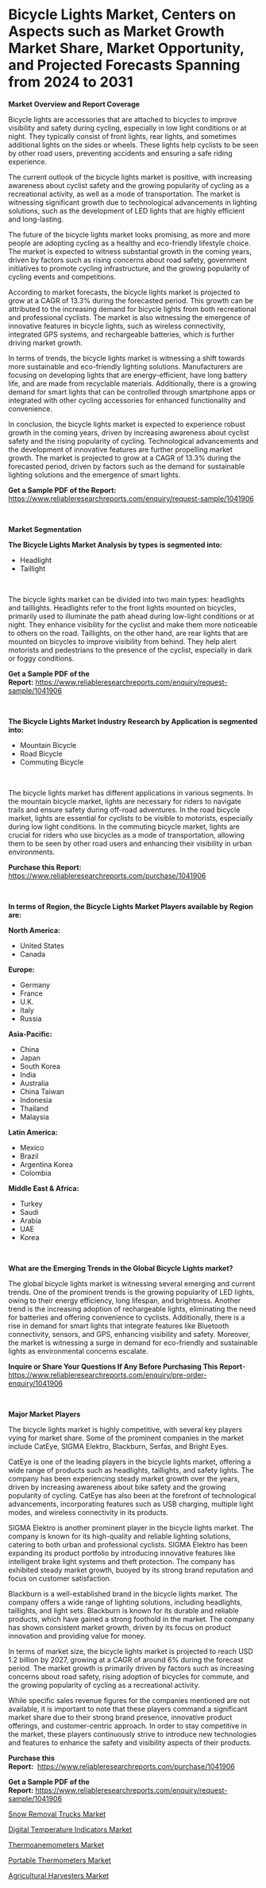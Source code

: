 <p><h1>Bicycle Lights Market, Centers on Aspects such as Market Growth Market Share, Market Opportunity, and Projected Forecasts Spanning from 2024 to 2031</h1></p><p><strong>Market Overview and Report Coverage</strong></p>
<p><p>Bicycle lights are accessories that are attached to bicycles to improve visibility and safety during cycling, especially in low light conditions or at night. They typically consist of front lights, rear lights, and sometimes additional lights on the sides or wheels. These lights help cyclists to be seen by other road users, preventing accidents and ensuring a safe riding experience.</p><p>The current outlook of the bicycle lights market is positive, with increasing awareness about cyclist safety and the growing popularity of cycling as a recreational activity, as well as a mode of transportation. The market is witnessing significant growth due to technological advancements in lighting solutions, such as the development of LED lights that are highly efficient and long-lasting.</p><p>The future of the bicycle lights market looks promising, as more and more people are adopting cycling as a healthy and eco-friendly lifestyle choice. The market is expected to witness substantial growth in the coming years, driven by factors such as rising concerns about road safety, government initiatives to promote cycling infrastructure, and the growing popularity of cycling events and competitions.</p><p>According to market forecasts, the bicycle lights market is projected to grow at a CAGR of 13.3% during the forecasted period. This growth can be attributed to the increasing demand for bicycle lights from both recreational and professional cyclists. The market is also witnessing the emergence of innovative features in bicycle lights, such as wireless connectivity, integrated GPS systems, and rechargeable batteries, which is further driving market growth.</p><p>In terms of trends, the bicycle lights market is witnessing a shift towards more sustainable and eco-friendly lighting solutions. Manufacturers are focusing on developing lights that are energy-efficient, have long battery life, and are made from recyclable materials. Additionally, there is a growing demand for smart lights that can be controlled through smartphone apps or integrated with other cycling accessories for enhanced functionality and convenience.</p><p>In conclusion, the bicycle lights market is expected to experience robust growth in the coming years, driven by increasing awareness about cyclist safety and the rising popularity of cycling. Technological advancements and the development of innovative features are further propelling market growth. The market is projected to grow at a CAGR of 13.3% during the forecasted period, driven by factors such as the demand for sustainable lighting solutions and the emergence of smart lights.</p></p>
<p><strong>Get a Sample PDF of the Report:</strong> <a href="https://www.reliableresearchreports.com/enquiry/request-sample/1041906">https://www.reliableresearchreports.com/enquiry/request-sample/1041906</a></p>
<p>&nbsp;</p>
<p><strong>Market Segmentation</strong></p>
<p><strong>The Bicycle Lights Market Analysis by types is segmented into:</strong></p>
<p><ul><li>Headlight</li><li>Taillight</li></ul></p>
<p>&nbsp;</p>
<p><p>The bicycle lights market can be divided into two main types: headlights and taillights. Headlights refer to the front lights mounted on bicycles, primarily used to illuminate the path ahead during low-light conditions or at night. They enhance visibility for the cyclist and make them more noticeable to others on the road. Taillights, on the other hand, are rear lights that are mounted on bicycles to improve visibility from behind. They help alert motorists and pedestrians to the presence of the cyclist, especially in dark or foggy conditions.</p></p>
<p><strong>Get a Sample PDF of the Report:</strong>&nbsp;<a href="https://www.reliableresearchreports.com/enquiry/request-sample/1041906">https://www.reliableresearchreports.com/enquiry/request-sample/1041906</a></p>
<p>&nbsp;</p>
<p><strong>The Bicycle Lights Market Industry Research by Application is segmented into:</strong></p>
<p><ul><li>Mountain Bicycle</li><li>Road Bicycle</li><li>Commuting Bicycle</li></ul></p>
<p>&nbsp;</p>
<p><p>The bicycle lights market has different applications in various segments. In the mountain bicycle market, lights are necessary for riders to navigate trails and ensure safety during off-road adventures. In the road bicycle market, lights are essential for cyclists to be visible to motorists, especially during low light conditions. In the commuting bicycle market, lights are crucial for riders who use bicycles as a mode of transportation, allowing them to be seen by other road users and enhancing their visibility in urban environments.</p></p>
<p><strong>Purchase this Report:</strong>&nbsp; <a href="https://www.reliableresearchreports.com/purchase/1041906">https://www.reliableresearchreports.com/purchase/1041906</a></p>
<p>&nbsp;</p>
<p><strong>In terms of Region, the Bicycle Lights Market Players available by Region are:</strong></p>
<p>
    <p> <strong> North America: </strong>
        <ul>
            <li>United States</li>
            <li>Canada</li>
        </ul>
        </p> 
    <p> <strong> Europe: </strong>
        <ul>
            <li>Germany</li>
            <li>France</li>
            <li>U.K.</li>
            <li>Italy</li>
            <li>Russia</li>
        </ul>
        </p> 
    <p> <strong> Asia-Pacific: </strong>
        <ul>
            <li>China</li>
            <li>Japan</li>
            <li>South Korea</li>
            <li>India</li>
            <li>Australia</li>
            <li>China Taiwan</li>
            <li>Indonesia</li>
            <li>Thailand</li>
            <li>Malaysia</li>
        </ul>
        </p> 
    <p> <strong> Latin America: </strong>
        <ul>
            <li>Mexico</li>
            <li>Brazil</li>
            <li>Argentina Korea</li>
            <li>Colombia</li>
        </ul>
        </p> 
    <p> <strong> Middle East & Africa: </strong>
        <ul>
            <li>Turkey</li>
            <li>Saudi</li>
            <li>Arabia</li>
            <li>UAE</li>
            <li>Korea</li>
        </ul>
    </p>
    </p>
<p>&nbsp;</p>
<p><strong>What are the Emerging Trends in the Global Bicycle Lights market?</strong></p>
<p><p>The global bicycle lights market is witnessing several emerging and current trends. One of the prominent trends is the growing popularity of LED lights, owing to their energy efficiency, long lifespan, and brightness. Another trend is the increasing adoption of rechargeable lights, eliminating the need for batteries and offering convenience to cyclists. Additionally, there is a rise in demand for smart lights that integrate features like Bluetooth connectivity, sensors, and GPS, enhancing visibility and safety. Moreover, the market is witnessing a surge in demand for eco-friendly and sustainable lights as environmental concerns escalate.</p></p>
<p><strong>Inquire or Share Your Questions If Any Before Purchasing This Report</strong>- <a href="https://www.reliableresearchreports.com/enquiry/pre-order-enquiry/1041906">https://www.reliableresearchreports.com/enquiry/pre-order-enquiry/1041906</a></p>
<p>&nbsp;</p>
<p><strong>Major Market Players</strong></p>
<p><p>The bicycle lights market is highly competitive, with several key players vying for market share. Some of the prominent companies in the market include CatEye, SIGMA Elektro, Blackburn, Serfas, and Bright Eyes.</p><p>CatEye is one of the leading players in the bicycle lights market, offering a wide range of products such as headlights, taillights, and safety lights. The company has been experiencing steady market growth over the years, driven by increasing awareness about bike safety and the growing popularity of cycling. CatEye has also been at the forefront of technological advancements, incorporating features such as USB charging, multiple light modes, and wireless connectivity in its products.</p><p>SIGMA Elektro is another prominent player in the bicycle lights market. The company is known for its high-quality and reliable lighting solutions, catering to both urban and professional cyclists. SIGMA Elektro has been expanding its product portfolio by introducing innovative features like intelligent brake light systems and theft protection. The company has exhibited steady market growth, buoyed by its strong brand reputation and focus on customer satisfaction.</p><p>Blackburn is a well-established brand in the bicycle lights market. The company offers a wide range of lighting solutions, including headlights, taillights, and light sets. Blackburn is known for its durable and reliable products, which have gained a strong foothold in the market. The company has shown consistent market growth, driven by its focus on product innovation and providing value for money.</p><p>In terms of market size, the bicycle lights market is projected to reach USD 1.2 billion by 2027, growing at a CAGR of around 6% during the forecast period. The market growth is primarily driven by factors such as increasing concerns about road safety, rising adoption of bicycles for commute, and the growing popularity of cycling as a recreational activity.</p><p>While specific sales revenue figures for the companies mentioned are not available, it is important to note that these players command a significant market share due to their strong brand presence, innovative product offerings, and customer-centric approach. In order to stay competitive in the market, these players continuously strive to introduce new technologies and features to enhance the safety and visibility aspects of their products.</p></p>
<p><strong>Purchase this Report:</strong>&nbsp;&nbsp;<a href="https://www.reliableresearchreports.com/purchase/1041906">https://www.reliableresearchreports.com/purchase/1041906</a></p>
<p></p>
<p><strong>Get a Sample PDF of the Report:</strong>&nbsp;<a href="https://www.reliableresearchreports.com/enquiry/request-sample/1041906">https://www.reliableresearchreports.com/enquiry/request-sample/1041906</a></p>
<p><p><a href="https://github.com/lylyparadise/Market-Research-Report-List-1/blob/main/snow-removal-trucks-market.md">Snow Removal Trucks Market</a></p><p><a href="https://github.com/mauripalmi/Market-Research-Report-List-1/blob/main/digital-temperature-indicators-market.md">Digital Temperature Indicators Market</a></p><p><a href="https://github.com/markusgodoy/Market-Research-Report-List-1/blob/main/thermoanemometers-market.md">Thermoanemometers Market</a></p><p><a href="https://github.com/nathandecarvalho/Market-Research-Report-List-1/blob/main/portable-thermometers-market.md">Portable Thermometers Market</a></p><p><a href="https://github.com/globismark/Market-Research-Report-List-1/blob/main/agricultural-harvesters-market.md">Agricultural Harvesters Market</a></p></p>